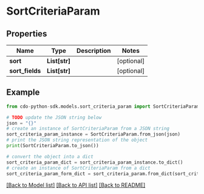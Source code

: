 # SortCriteriaParam


## Properties

Name | Type | Description | Notes
------------ | ------------- | ------------- | -------------
**sort** | **List[str]** |  | [optional] 
**sort_fields** | **List[str]** |  | [optional] 

## Example

```python
from cdo-python-sdk.models.sort_criteria_param import SortCriteriaParam

# TODO update the JSON string below
json = "{}"
# create an instance of SortCriteriaParam from a JSON string
sort_criteria_param_instance = SortCriteriaParam.from_json(json)
# print the JSON string representation of the object
print(SortCriteriaParam.to_json())

# convert the object into a dict
sort_criteria_param_dict = sort_criteria_param_instance.to_dict()
# create an instance of SortCriteriaParam from a dict
sort_criteria_param_form_dict = sort_criteria_param.from_dict(sort_criteria_param_dict)
```
[[Back to Model list]](../README.md#documentation-for-models) [[Back to API list]](../README.md#documentation-for-api-endpoints) [[Back to README]](../README.md)



